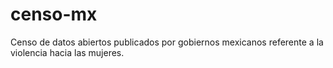 # censo-mx
Censo de datos abiertos publicados por gobiernos mexicanos referente a la violencia hacia las mujeres.
